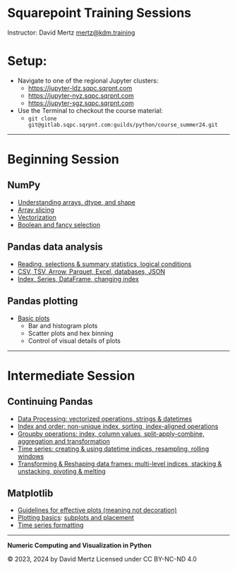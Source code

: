 # Squarepoint Training Sessions

Instructor: David Mertz <mertz@kdm.training>

# Setup:

* Navigate to one of the regional Jupyter clusters:
  * https://jupyter-ldz.sqpc.sqrpnt.com
  * https://jupyter-nyz.sqpc.sqrpnt.com
  * https://jupyter-sgz.sqpc.sqrpnt.com
* Use the Terminal to checkout the course material:
  * `git clone git@gitlab.sqpc.sqrpnt.com:guilds/python/course_summer24.git`

---

# Beginning Session

## NumPy

* [Understanding arrays, dtype, and shape](Numpy-1_Arrays_Dtypes_Shapes.ipynb)
* [Array slicing](Numpy-2a_Slicing.ipynb)
* [Vectorization](Numpy-2b_Vectorization.ipynb)
* [Boolean and fancy selection](Numpy-3_Fancy_Selection.ipynb)

## Pandas data analysis

* [Reading, selections & summary statistics, logical conditions](Pandas-1_Introduction.ipynb)
* [CSV, TSV, Arrow, Parquet, Excel, databases, JSON](Pandas-2_Data_Formats.ipynb)
* [Index, Series, DataFrame, changing index](Pandas-3_Containers.ipynb)

## Pandas plotting

* [Basic plots](Pandas-3.5_Plotting.ipynb)
    * Bar and histogram plots
    * Scatter plots and hex binning
    * Control of visual details of plots

---

# Intermediate Session

  
## Continuing Pandas

* [Data Processing: vectorized operations, strings & datetimes](Pandas-4_Processing.ipynb)
* [Index and order: non-unique index, sorting, index-aligned operations](Pandas-5_Index_Sorting.ipynb)
* [Groupby operations: index, column values, split-apply-combine, aggregation and transformation](Pandas-6_Groupby.ipynb)
* [Time series: creating & using datetime indices, resampling, rolling windows](Pandas-7_Timeseries.ipynb)
* [Transforming & Reshaping data frames: multi-level indices, stacking & unstacking, pivoting & melting](Pandas-8_Reshaping.ipynb)

## Matplotlib
* [Guidelines for effective plots (meaning not decoration)](Matplotlib-1_Guidelines.ipynb)
* [Plotting basics](Matplotlib-2_Basic.ipynb): [subplots and placement](Matplotlib-3_Subplots.ipynb)
* [Time series formatting](Matplotlib-3_Timeseries.ipynb)

---

**Numeric Computing and Visualization in Python**

© 2023, 2024 by David Mertz 
Licensed under CC BY-NC-ND 4.0
